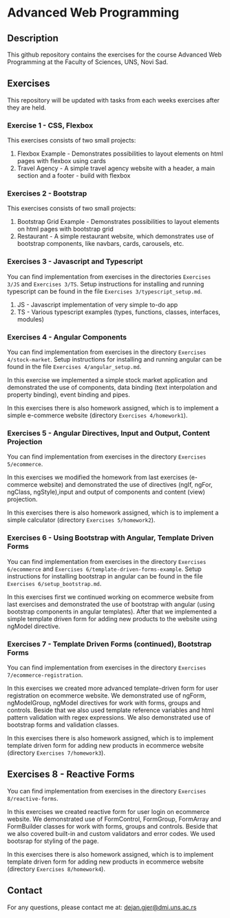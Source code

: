 # Advanced Web Programming

## Description
This github repository contains the exercises for the course Advanced Web Programming at the Faculty of Sciences, UNS, Novi Sad. 

## Exercises
This repository will be updated with tasks from each weeks exercises after they are held.

### Exercise 1 - CSS, Flexbox

This exercises consists of two small projects:
<ol>
    <li> Flexbox Example - Demonstrates possibilities to layout elements on html pages with flexbox using cards</li>
    <li> Travel Agency - A simple travel agency website with a header, a main section and a footer - build with flexbox</li>
</ol>

### Exercises 2 - Bootstrap

This exercises consists of two small projects:
<ol>
    <li> Bootstrap Grid Example - Demonstrates possibilities to layout elements on html pages with bootstrap grid</li>
    <li> Restaurant - A simple restaurant website, which demonstrates use of bootstrap components, like navbars, cards, carousels, etc.</li>
</ol>

### Exercises 3 - Javascript and Typescript

You can find implementation from exercises in the directories `Exercises 3/JS` and `Exercises 3/TS`.
Setup instructions for installing and running typescript can be found in the file `Exercises 3/typescript_setup.md`.

<ol>
    <li> JS - Javascript implementation of very simple to-do app</li>
    <li> TS - Various typescript examples (types, functions, classes, interfaces, modules)</li>
</ol>

### Exercises 4 - Angular Components

You can find implementation from exercises in the directory `Exercises 4/stock-market`.
Setup instructions for installing and running angular can be found in the file `Exercises 4/angular_setup.md`.

In this exercise we implemented a simple stock market application and demonstrated the use of components, data binding (text interpolation and property binding), event binding and pipes.

In this exercises there is also homework assigned, which is to implement a simple e-commerce website (directory `Exercises 4/homework1`).

### Exercises 5 - Angular Directives, Input and Output, Content Projection

You can find implementation from exercises in the directory `Exercises 5/ecommerce`.

In this exercises we modified the homework from last exercises (e-commerce website) and demonstrated the use of directives (ngIf, ngFor, ngClass, ngStyle),input and output of components and content (view) projection.

In this exercises there is also homework assigned, which is to implement a simple calculator (directory `Exercises 5/homework2`).

### Exercises 6 - Using Bootstrap with Angular, Template Driven Forms

You can find implementation from exercises in the directory `Exercises 6/ecommerce` and `Exercises 6/template-driven-forms-example`.
Setup instructions for installing bootstrap in angular can be found in the file `Exercises 6/setup_bootstrap.md`.

In this exercises first we continued working on ecommerce website from last exercises and demonstrated the use of bootstrap with angular (using bootstrap components in angular templates). After that we implemented a simple template driven form for adding new products to the website using ngModel directive.

### Exercises 7 - Template Driven Forms (continued), Bootstrap Forms

You can find implementation from exercises in the directory `Exercises 7/ecommerce-registration`.

In this exercises we created more advanced template-driven form for user registration on ecommerce website. We demonstrated use of ngForm, ngModelGroup, ngModel directives for work with forms, groups and controls. Beside that we also used template reference variables and html pattern validation with regex expressions. We also demonstrated use of bootstrap forms and validation classes.

In this exercises there is also homework assigned, which is to implement template driven form for adding new products in ecommerce website (directory `Exercises 7/homework3`).

## Exercises 8 - Reactive Forms

You can find implementation from exercises in the directory `Exercises 8/reactive-forms`.

In this exercises we created reactive form for user login on ecommerce website. We demonstrated use of FormControl, FormGroup, FormArray and FormBuilder classes for work with forms, groups and controls. Beside that we also covered built-in and custom validators and error codes. We used bootsrap for styling of the page.

In this exercises there is also homework assigned, which is to implement template driven form for adding new products in ecommerce website (directory `Exercises 8/homework4`).

## Contact
For any questions, please contact me at: <dejan.gjer@dmi.uns.ac.rs>




